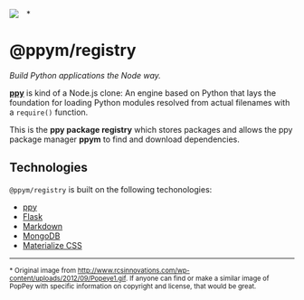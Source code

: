 <img src="http://i.imgur.com/Q4jjufa.png" align="left" style="margin-right: 1em;"></img>*
# @ppym/registry

*Build Python applications the Node way.*

**[ppy]** is kind of a Node.js clone: An engine based on Python that lays the
foundation for loading Python modules resolved from actual filenames with a
`require()` function.

This is the **ppy package registry** which stores packages and allows the
ppy package manager **ppym** to find and download dependencies.

  [ppy]: https://github.com/ppym/engine

## Technologies

`@ppym/registry` is built on the following techonologies:

- [ppy]
- [Flask](http://flask.pocoo.org/)
- [Markdown](https://pypi.python.org/pypi/Markdown)
- [MongoDB](https://mongodb.com)
- [Materialize CSS](http://materializecss.com)

---

<sub>\* Original image from http://www.rcsinnovations.com/wp-content/uploads/2012/09/Popeye1.gif.
If anyone can find or make a similar image of PopPey with specific information on copyright and
license, that would be great.</sub>

